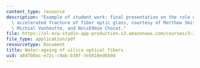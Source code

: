 ```yaml
---
content_type: resource
description: "Example of student work: final presentation on the role of water in\
  \ accelerated fracture of fiber optic glass, courtesy of Matthew Smith, Sophie Poizeau,\
  \ Michiel Vanhoutte, and No\xE9mie Chocat."
file: https://ol-ocw-studio-app-production.s3.amazonaws.com/courses/3-22-mechanical-behavior-of-materials-spring-2008/a847b0ace72cc9abb30f7e5810ed650d_fiber_optic_pres.pdf
file_type: application/pdf
resourcetype: Document
title: Water-ageing of silica optical fibers
uid: a847b0ac-e72c-c9ab-b30f-7e5810ed650d
---
```

